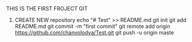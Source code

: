 THIS IS THE FIRST FROJECT GIT
1. CREATE NEW repository
echo "# Test" >> README.md
git init
git add README.md
git commit -m "first commit"
git remote add origin https://github.com/chanvolodya/Test.git
git push -u origin maste
